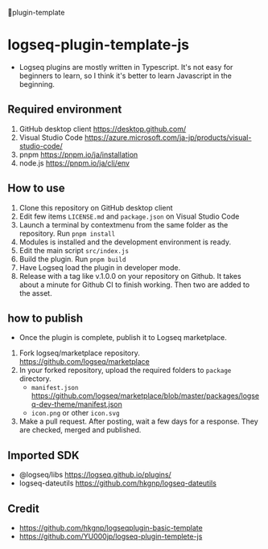 🚩plugin-template

# logseq-plugin-template-js
 - Logseq plugins are mostly written in Typescript. It's not easy for beginners to learn, so I think it's better to learn Javascript in the beginning.

## Required environment
1. GitHub desktop client https://desktop.github.com/
1. Visual Studio Code https://azure.microsoft.com/ja-jp/products/visual-studio-code/
1. pnpm https://pnpm.io/ja/installation
1. node.js https://pnpm.io/ja/cli/env


## How to use
 1. Clone this repository on GitHub desktop client
 1. Edit few items `LICENSE.md` and `package.json` on Visual Studio Code
 1. Launch a terminal by contextmenu from the same folder as the repository. Run `pnpm install`
 1. Modules is installed and the development environment is ready.
 1. Edit the main script `src/index.js`
 1. Build the plugin. Run `pnpm build`
 1. Have Logseq load the plugin in developer mode.
 1. Release with a tag like v.1.0.0 on your repository on Github. It takes about a minute for Github CI to finish working. Then two are added to the asset.

## how to publish
 - Once the plugin is complete, publish it to Logseq marketplace.
 1. Fork logseq/marketplace repository. https://github.com/logseq/marketplace
 1. In your forked repository, upload the required folders to `package` directory. 
    - `manifest.json` https://github.com/logseq/marketplace/blob/master/packages/logseq-dev-theme/manifest.json
    - `icon.png` or other `icon.svg`
 1. Make a pull request. After posting, wait a few days for a response. They are checked, merged and published.

## Imported SDK
 - @logseq/libs https://logseq.github.io/plugins/
 - logseq-dateutils https://github.com/hkgnp/logseq-dateutils

## Credit
 - https://github.com/hkgnp/logseqplugin-basic-template
 - https://github.com/YU000jp/logseq-plugin-templete-js
